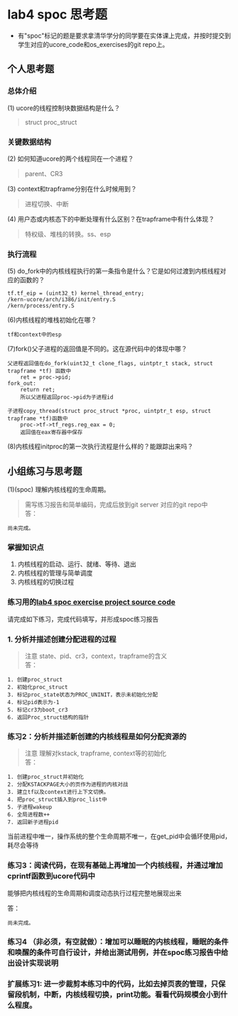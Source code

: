 # lab4 spoc 思考题

- 有"spoc"标记的题是要求拿清华学分的同学要在实体课上完成，并按时提交到学生对应的ucore_code和os_exercises的git repo上。

## 个人思考题

### 总体介绍

(1) ucore的线程控制块数据结构是什么？
> struct proc_struct

### 关键数据结构

(2) 如何知道ucore的两个线程同在一个进程？
> parent、CR3

(3) context和trapframe分别在什么时候用到？
> 进程切换、中断

(4) 用户态或内核态下的中断处理有什么区别？在trapframe中有什么体现？
> 特权级、堆栈的转换。ss、esp

### 执行流程

(5) do_fork中的内核线程执行的第一条指令是什么？它是如何过渡到内核线程对应的函数的？
```
tf.tf_eip = (uint32_t) kernel_thread_entry;
/kern-ucore/arch/i386/init/entry.S
/kern/process/entry.S
```

(6)内核线程的堆栈初始化在哪？
```
tf和context中的esp
```

(7)fork()父子进程的返回值是不同的。这在源代码中的体现中哪？
```
父进程返回值在do_fork(uint32_t clone_flags, uintptr_t stack, struct trapframe *tf) 函数中
    ret = proc->pid;
fork_out:
    return ret;
    所以父进程返回proc->pid为子进程id
 
子进程copy_thread(struct proc_struct *proc, uintptr_t esp, struct trapframe *tf)函数中
    proc->tf->tf_regs.reg_eax = 0;
    返回值在eax寄存器中保存
```

(8)内核线程initproc的第一次执行流程是什么样的？能跟踪出来吗？

## 小组练习与思考题

(1)(spoc) 理解内核线程的生命周期。

> 需写练习报告和简单编码，完成后放到git server 对应的git repo中   
答：
```
尚未完成。
```

### 掌握知识点
1. 内核线程的启动、运行、就绪、等待、退出
2. 内核线程的管理与简单调度
3. 内核线程的切换过程

### 练习用的[lab4 spoc exercise project source code](https://github.com/chyyuu/ucore_lab/tree/master/related_info/lab4/lab4-spoc-discuss)


请完成如下练习，完成代码填写，并形成spoc练习报告

### 1. 分析并描述创建分配进程的过程

> 注意 state、pid、cr3，context，trapframe的含义   
答：
```
1. 创建proc_struct
2. 初始化proc_struct
3. 标记proc_state状态为PROC_UNINIT，表示未初始化分配
4. 标记pid表示为-1
5. 标记cr3为boot_cr3
6. 返回Proc_struct结构的指针
```

### 练习2：分析并描述新创建的内核线程是如何分配资源的

> 注意 理解对kstack, trapframe, context等的初始化   
答：
```
1. 创建proc_struct并初始化
2. 分配KSTACKPAGE大小的页作为进程的内核对战
3. 建立tf以及context进行上下文切换。
4. 把proc_struct插入到proc_list中
5. 子进程wakeup
6. 全局进程数++
7. 返回新子进程pid
```

当前进程中唯一，操作系统的整个生命周期不唯一，在get_pid中会循环使用pid，耗尽会等待

### 练习3：阅读代码，在现有基础上再增加一个内核线程，并通过增加cprintf函数到ucore代码中
能够把内核线程的生命周期和调度动态执行过程完整地展现出来   
> 
答：
```
尚未完成。
```
### 练习4 （非必须，有空就做）：增加可以睡眠的内核线程，睡眠的条件和唤醒的条件可自行设计，并给出测试用例，并在spoc练习报告中给出设计实现说明

### 扩展练习1: 进一步裁剪本练习中的代码，比如去掉页表的管理，只保留段机制，中断，内核线程切换，print功能。看看代码规模会小到什么程度。
